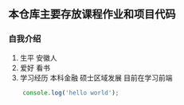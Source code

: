 ## 本仓库主要存放课程作业和项目代码

### 自我介绍

1. 生平 安徽人 
2. 爱好 看书
3. 学习经历 本科金融 硕士区域发展 目前在学习前端

```javascript
    console.log('hello world');
```
